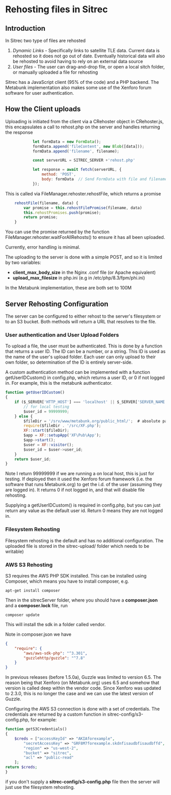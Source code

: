 # Rehosting files in Sitrec

## Introduction

In Sitrec two type of files are rehosted

1. *Dynamic Links* - Specifically links to satellite TLE data. Current data is rehosted so it does not go out of date. Eventually historical data will also be rehosted to avoid having to rely on an external data source
2. *User files* - The user can drag-and-drop file, or open a local sitch folder, or manually uploaded a file for rehosting

Sitrec has a JavaScript client (95% of the code) and a PHP backend. The Metabunk implementation also makes some use of the Xenforo forum software for user authentication. 

## How the Client uploads

Uploading is initiated from the client via a CRehoster object in CRehoster.js, this encapsulates a call to rehost.php on the server and handles returning the response

```javascript
            let formData = new FormData();
            formData.append('fileContent', new Blob([data]));
            formData.append('filename', filename);

            const serverURL = SITREC_SERVER +'rehost.php'

            let response = await fetch(serverURL, {
                method: 'POST',
                body: formData  // Send FormData with file and filename
            });
```

This is called via FileManager.rehoster.rehostFile, which returns a promise
```javascript
    rehostFile(filename, data) {
        var promise = this.rehostFilePromise(filename, data)
        this.rehostPromises.push(promise);
        return promise;
    }
```

You can use the promise returned by the function FileManager.rehoster.waitForAllRehosts() to ensure it has all been uploaded. 

Currently, error handling is minimal.


The uploading to the server is done with a simple POST, and so it is limited by two variables:
 - **client_max_body_size** in the Nginx .conf file (or Apache equivalent)
 - **upload_max_filesize** in php.ini (e.g in /etc/php/8.3/fpm/phi.ini)

In the Metabunk implementation, these are both set to 100M

## Server Rehosting Configuration

The server can be configured to either rehost to the server's filesystem or to an S3 bucket. Both methods will return a URL that resolves to the file. 


### User authentication and User Upload Folders

To upload a file, the user must be authenticated. This is done by a function that returns a user ID. The ID can be a number, or a string. This ID is used as the name of the user's upload folder. Each user can only upload to their own folder, so determination of the ID is entirely server-side. 

A custom authentication method can be implemented with a function getUserIDCustom() in config.php, which returns a user ID, or 0 if not logged in. For example, this is the metabunk authenticator.
```javascript
function getUserIDCustom()
{
    if ($_SERVER['HTTP_HOST'] === 'localhost' || $_SERVER['SERVER_NAME'] === 'localhost') {
        // for local testing
        $user_id = 99999999;
    } else {
        $fileDir = '/srv/www/metabunk.org/public_html/';  # absolute path from this script to the Xenforo root
        require($fileDir . '/src/XF.php');
        XF::start($fileDir);
        $app = XF::setupApp('XF\Pub\App');
        $app->start();
        $user = XF::visitor();
        $user_id = $user->user_id;
    }
    return $user_id;
}
```
Note I return 99999999 if we are running a on local host, this is just for testing. If deployed then it used the Xenforo forum framework (i.e. the software that runs Metabunk.org) to get the i.d. of the user (assuming they are logged in). It returns 0 if not logged in, and that will disable file rehosting. 

Supplying a getUserIDCustom() is required in config.php, but you can just return any value as the default user id. Return 0 means they are not logged in. 

### Filesystem Rehosting

Filesystem rehosting is the default and has no additional configuration. The uploaded file is stored in the sitrec-upload/<UserID> folder which needs to be writable)

### AWS S3 Rehosting

S3 requires the AWS PHP SDK installed. This can be installed using Composer, which means you have to install composer, e.g.
```shell
apt-get install composer
```

Then in the sitrecServer folder, where you should have a **composer.json** and a **composer.lock** file, run 
```shell
composer update
```
This will install the sdk in a folder called vendor. 

Note in composer.json we have
```json
{
    "require": {
        "aws/aws-sdk-php": "^3.301",
        "guzzlehttp/guzzle": "^7.8"
    }
}
```
In previous releases (before 1.5.0a), Guzzle was limited to version 6.5. The reason being that Xenforo (on Metabunk.org) uses 6.5 and somehow that version is called deep within the vendor code. Since Xenforo was updated to 2.3.0, this is no longer the case and we can use the latest version of Guzzle. 

Configuring the AWS S3 connection is done with a set of credentials. The credentials are returned by a custom function in sitrec-config/s3-config.php, for example:

```php
function getS3Credentials()
{
    $creds = ["accessKeyId" => "AKIAforexample",
        "secretAccessKey" => "GRF8M7forexample.skdnfisaudbfisaudbffd",
        "region" => "us-west-2",
        "bucket" => "sitrec",
        "acl" => "public-read"
    ];
return $creds;
}
```
if you don't supply a **sitrec-config/s3-config.php** file then the server will just use the filesystem rehosting.

